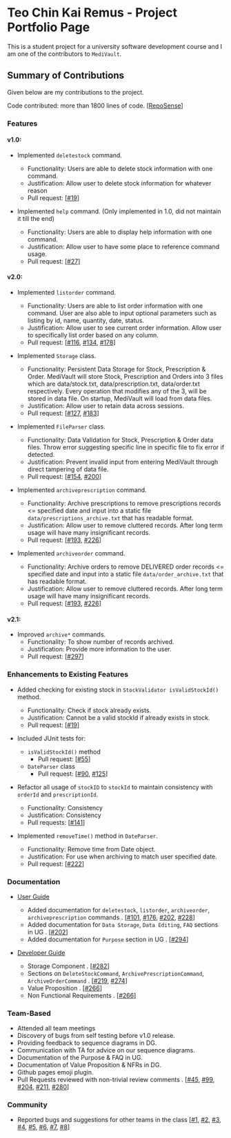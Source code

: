 # Teo Chin Kai Remus - Project Portfolio Page

This is a student project for a university software development course and I am one of the contributors to `MediVault`.

## Summary of Contributions

Given below are my contributions to the project.

Code contributed: more than 1800 lines of
code. [[RepoSense](https://nus-cs2113-ay2122s1.github.io/tp-dashboard/?search=&sort=groupTitle&sortWithin=title&timeframe=commit&mergegroup=&groupSelect=groupByRepos&breakdown=true&checkedFileTypes=docs~functional-code~test-code~other&since=2021-09-25&tabOpen=true&tabType=authorship&tabAuthor=RemusTeo&tabRepo=AY2122S1-CS2113T-T10-1%2Ftp%5Bmaster%5D&authorshipIsMergeGroup=false&authorshipFileTypes=docs~functional-code~test-code~other&authorshipIsBinaryFileTypeChecked=false)]

### Features

#### v1.0:

* Implemented `deletestock` command.
    * Functionality: Users are able to delete stock information with one command.
    * Justification: Allow user to delete stock information for whatever reason
    * Pull request: [[#19](https://github.com/AY2122S1-CS2113T-T10-1/tp/pull/19)]
  

* Implemented `help` command. (Only implemented in 1.0, did not maintain it till the end)
  * Functionality: Users are able to display help information with one command.
  * Justification: Allow user to have some place to reference command usage.
  * Pull request: [[#27](https://github.com/AY2122S1-CS2113T-T10-1/tp/pull/27)]
  
#### v2.0:

* Implemented `listorder` command.
    * Functionality: Users are able to list order information with one command. User are also able to input optional parameters such as listing by id, name, quantity, date, status.
    * Justification: Allow user to see current order information. Allow user to specifically list order based on any column.
    * Pull request: [[#116](https://github.com/AY2122S1-CS2113T-T10-1/tp/pull/116), [#134](https://github.com/AY2122S1-CS2113T-T10-1/tp/pull/134), [#178](https://github.com/AY2122S1-CS2113T-T10-1/tp/pull/178)]


* Implemented `Storage` class. 
    * Functionality: Persistent Data Storage for Stock, Prescription & Order. MediVault will store Stock, Prescription and Orders into 3 files which are data/stock.txt, data/prescription.txt, data/order.txt respectively. Every operation that modifies any of the 3, will be stored in data file. On startup, MediVault will load from data files.
    * Justification: Allow user to retain data across sessions. 
    * Pull request: [[#127](https://github.com/AY2122S1-CS2113T-T10-1/tp/pull/127), [#183](https://github.com/AY2122S1-CS2113T-T10-1/tp/pull/183)]
  

* Implemented `FileParser` class. 
    * Functionality: Data Validation for Stock, Prescription & Order data files. Throw error suggesting specific line in specific file to fix error if detected.
    * Justification: Prevent invalid input from entering MediVault through direct tampering of data file.
    * Pull request: [[#154](https://github.com/AY2122S1-CS2113T-T10-1/tp/pull/154), [#200](https://github.com/AY2122S1-CS2113T-T10-1/tp/pull/200)]


* Implemented `archiveprescription` command.
    * Functionality: Archive prescriptions to remove prescriptions records <= specified date and input into a static file `data/prescriptions_archive.txt` that has readable format. 
    * Justification: Allow user to remove cluttered records. After long term usage will have many insignificant records. 
    * Pull request: [[#193](https://github.com/AY2122S1-CS2113T-T10-1/tp/pull/193), [#226](https://github.com/AY2122S1-CS2113T-T10-1/tp/pull/226)]


* Implemented `archiveorder` command.
    * Functionality: Archive orders to remove DELIVERED order records <= specified date and input into a static file `data/order_archive.txt` that has readable format.
    * Justification: Allow user to remove cluttered records. After long term usage will have many insignificant records.
    * Pull request: [[#193](https://github.com/AY2122S1-CS2113T-T10-1/tp/pull/193), [#226](https://github.com/AY2122S1-CS2113T-T10-1/tp/pull/226)]
  
#### v2.1:

* Improved `archive*` commands.
    * Functionality: To show number of records archived.
    * Justification: Provide more information to the user.
    * Pull request: [[#297](https://github.com/AY2122S1-CS2113T-T10-1/tp/pull/297)]


### Enhancements to Existing Features

* Added checking for existing stock in `StockValidator isValidStockId()` method.
    * Functionality: Check if stock already exists.
    * Justification: Cannot be a valid stockId if already exists in stock.
    * Pull request: [[#19](https://github.com/AY2122S1-CS2113T-T10-1/tp/pull/19)]


* Included JUnit tests for:
    * `isValidStockId()` method
        * Pull request: [[#55](https://github.com/AY2122S1-CS2113T-T10-1/tp/pull/55)]
    * `DateParser` class
        * Pull request: [[#90](https://github.com/AY2122S1-CS2113T-T10-1/tp/pull/90), [#125](https://github.com/AY2122S1-CS2113T-T10-1/tp/pull/125)]

    
* Refactor all usage of `stockID` to `stockId` to maintain consistency with `orderId` and `prescriptionId`.
    * Functionality: Consistency
    * Justification: Consistency
    * Pull requests: [[#141](https://github.com/AY2122S1-CS2113T-T10-1/tp/pull/141)]


* Implemented `removeTime()` method in `DateParser`.
    * Functionality: Remove time from Date object.
    * Justification: For use when archiving to match user specified date.
    * Pull request: [[#222](https://github.com/AY2122S1-CS2113T-T10-1/tp/pull/222)]

### Documentation

* [User Guide](../UserGuide.md)
    * Added documentation for `deletestock`, `listorder`, `archiveorder`, `archiveprescription` commands
      . [[#101](https://github.com/AY2122S1-CS2113T-T10-1/tp/pull/101), [#176](https://github.com/AY2122S1-CS2113T-T10-1/tp/pull/176), [#202](https://github.com/AY2122S1-CS2113T-T10-1/tp/pull/202), [#228](https://github.com/AY2122S1-CS2113T-T10-1/tp/pull/228)]
    * Added documentation for `Data Storage`, `Data Editing`, `FAQ` sections in UG
      . [[#202](https://github.com/AY2122S1-CS2113T-T10-1/tp/pull/202)]
    * Added documentation for `Purpose` section in UG
      . [[#294](https://github.com/AY2122S1-CS2113T-T10-1/tp/pull/294)]


* [Developer Guide](../DeveloperGuide.md)
    * Storage Component
      . [[#282](https://github.com/AY2122S1-CS2113T-T10-1/tp/pull/282)]
    * Sections on `DeleteStockCommand`, `ArchivePrescriptionCommand`, `ArchiveOrderCommand`
      . [[#219](https://github.com/AY2122S1-CS2113T-T10-1/tp/pull/219), [#274](https://github.com/AY2122S1-CS2113T-T10-1/tp/pull/274)]
    * Value Proposition 
      . [[#266](https://github.com/AY2122S1-CS2113T-T10-1/tp/pull/266)]
    * Non Functional Requirements
      . [[#266](https://github.com/AY2122S1-CS2113T-T10-1/tp/pull/266)]

### Team-Based

* Attended all team meetings
* Discovery of bugs from self testing before v1.0 release.
* Providing feedback to sequence diagrams in DG.
* Communication with TA for advice on our sequence diagrams.
* Documentation of the Purpose & FAQ in UG.
* Documentation of Value Proposition & NFRs in DG.
* Github pages emoji plugin.
* Pull Requests reviewed with non-trivial review comments
  . [[#45](https://github.com/AY2122S1-CS2113T-T10-1/tp/pull/45), [#99](https://github.com/AY2122S1-CS2113T-T10-1/tp/pull/99), [#204](https://github.com/AY2122S1-CS2113T-T10-1/tp/pull/204), [#211](https://github.com/AY2122S1-CS2113T-T10-1/tp/pull/211), [#280](https://github.com/AY2122S1-CS2113T-T10-1/tp/pull/280)]

### Community

* Reported bugs and suggestions for other teams in the class [[#1](https://github.com/RemusTeo/ped/issues/1), [#2](https://github.com/RemusTeo/ped/issues/2), [#3](https://github.com/RemusTeo/ped/issues/3), [#4](https://github.com/RemusTeo/ped/issues/4), [#5](https://github.com/RemusTeo/ped/issues/5), [#6](https://github.com/RemusTeo/ped/issues/6), [#7](https://github.com/RemusTeo/ped/issues/7), [#8](https://github.com/RemusTeo/ped/issues/8)]